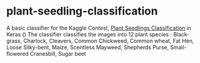 # plant-seedling-classification
A basic classifier for the Kaggle Contest, <a href="https://www.kaggle.com/c/plant-seedlings-classification">Plant Seedlings Classification</a> in Keras ()
The classifier classifies the images into 12 plant species : Black-grass, Charlock, Cleavers, Common Chickweed, Common wheat, Fat Hen, Loose Silky-bent, Maize, Scentless Mayweed, Shepherds Purse, Small-flowered Cranesbill, Sugar beet
